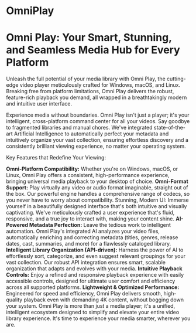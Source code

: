 # OmniPlay

# Omni Play: Your Smart, Stunning, and Seamless Media Hub for Every Platform
Unleash the full potential of your media library with Omni Play, the cutting-edge video player meticulously crafted for Windows, macOS, and Linux. Breaking free from platform limitations, Omni Play delivers the robust, feature-rich playback you demand, all wrapped in a breathtakingly modern and intuitive user interface.

Experience media without boundaries. Omni Play isn't just a player; it's your intelligent, cross-platform command center for all your videos. Say goodbye to fragmented libraries and manual chores. We've integrated state-of-the-art Artificial Intelligence to automatically perfect your metadata and intuitively organize your vast collection, ensuring effortless discovery and a consistently brilliant viewing experience, no matter your operating system.

Key Features that Redefine Your Viewing:

**Omni-Platform Compatibility:** Whether you're on Windows, macOS, or Linux, Omni Play offers a consistent, high-performance experience, bringing universal media playback to your desktop of choice.
**Omni-Format Support:** Play virtually any video or audio format imaginable, straight out of the box. Our powerful engine handles a comprehensive range of codecs, so you never have to worry about compatibility.
Stunning, Modern UI: Immerse yourself in a beautifully designed interface that's both intuitive and visually captivating. We've meticulously crafted a user experience that's fluid, responsive, and a true joy to interact with, making your content shine.
**AI-Powered Metadata Perfection:** Leave the tedious work to intelligent automation. Omni Play's integrated AI analyzes your video files, automatically enriching and correcting metadata (titles, genres, release dates, cast, summaries, and more) for a flawlessly cataloged library.
**Intelligent Library Organization (API-driven):** Harness the power of AI to effortlessly sort, categorize, and even suggest relevant groupings for your vast collection. Our robust API integration ensures smart, scalable organization that adapts and evolves with your media.
**Intuitive Playback Controls:** Enjoy a refined and responsive playback experience with easily accessible controls, designed for ultimate user comfort and efficiency across all supported platforms.
**Lightweight & Optimized Performance:** Engineered for speed and efficiency, Omni Play delivers smooth, high-quality playback even with demanding 4K content, without bogging down your system.
Omni Play is more than just a media player; it's a unified, intelligent ecosystem designed to simplify and elevate your entire video library experience. It's time to experience your media smarter, wherever you are.
